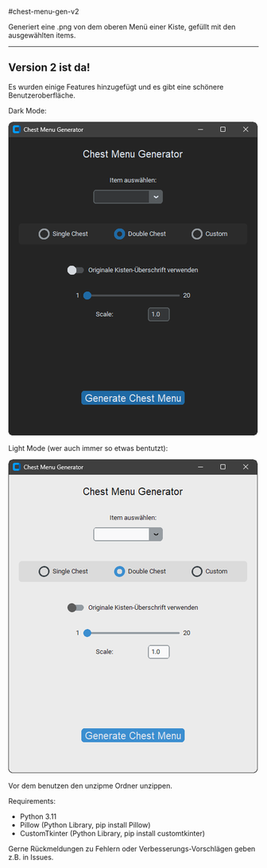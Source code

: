 #chest-menu-gen-v2

Generiert eine .png von dem oberen Menü einer Kiste, gefüllt mit den ausgewählten items.

---
Version 2 ist da!
---
Es wurden einige Features hinzugefügt und es gibt eine schönere Benutzeroberfläche.

Dark Mode:

![alt text](https://github.com/J-r-y/chest-menu-gen-v2/blob/images/gui_overview_dark.png?raw=true)

Light Mode (wer auch immer so etwas bentutzt):

![alt text](https://github.com/J-r-y/chest-menu-gen-v2/blob/images/gui_overview_light.png?raw=true)

Vor dem benutzen den unzipme Ordner unzippen.

Requirements:
- Python 3.11
- Pillow (Python Library, pip install Pillow)
- CustomTkinter (Python Library, pip install customtkinter)

Gerne Rückmeldungen zu Fehlern oder Verbesserungs-Vorschlägen geben z.B. in Issues.